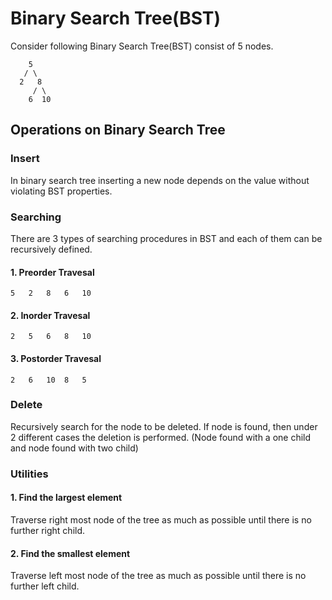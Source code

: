 # Binary Search Tree(BST)

Consider following Binary Search Tree(BST) consist of 5 nodes.

```
    5
   / \
  2   8
     / \
    6  10
```

## Operations on Binary Search Tree
### Insert
In binary search tree inserting a new node depends on the value without violating BST properties.

### Searching
There are 3 types of searching procedures in BST and each of them can be recursively defined.

#### 1. Preorder Travesal

```
5	2	8	6	10
```

#### 2. Inorder Travesal

```
2	5	6	8	10
```

#### 3. Postorder Travesal

```
2	6	10	8	5	
```

### Delete
Recursively search for the node to be deleted. If node is found, then under 2 different cases the deletion is performed. (Node found with a one child and node found with two child)

### Utilities
#### 1. Find the largest element
Traverse right most node of the tree as much as possible until there is no further right child.

#### 2. Find the smallest element
Traverse left most node of the tree as much as possible until there is no further left child.